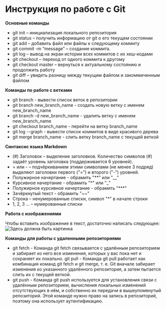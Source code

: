 # Инструкция по работе с Git
**Основные команды**
* git init – инициализация локального репозитория
* git status – получить информацию от git о его текущем состоянии
* git add – добавить файл или файлы к следующему коммиту
* git commit -m “message” – создание коммита.
* git log – вывод на экран истории всех коммитов с их хеш-кодами
* git checkout – переход от одного коммита к другому
* git checkout master – вернуться к актуальному состоянию и продолжить работу
* git diff – увидеть разницу между текущим файлом и закоммиченным файлом

**Команды по работе с ветками**
* git branch - вывести список веток в репозитории
* git branch new_branch_name - создать новую ветку с именем new_branch_name
* git branch -d new_branch_name - удалить ветку с именем new_branch_name
* git checkout branch_name - перейти на ветку branch_name
* git log --graph - вывести список коммитов в виде красивого дерева
* git merge branch_name - слить ветку branch_name с текущей веткой

**Синтаксис языка Markdown**
* (#) Заголовок – выделение заголовков. Количество символов (#) задаёт уровень заголовка (поддерживается 6 уровней).
* = или - – подчёркиванием этими символами (не менее 3 подряд) выделяют заголовки первого ("=") и второго ("-") уровней.
* Полужирное начертание - обрамить "**" или "__"
* Курсивное начертание - обрамить "*" или "_"
* Полужирное курсивное начертание - обрамить "***"
* Зачёркнутый текст - обрамить "~~"
* Строка – ненумерованные списки, символ "*" в начале строки
* 1, 2, 3 … – нумерованные списки

**Работа с изображениями**

Чтобы вставить изображение в текст, достаточно написать следующее:
![Здесь должна быть картинка](картинка.jpg)

**Команды для работы с удаленными репозиториями**
* git fetch - Команда git fetch связывается с удалённым репозиторием и забирает из него все изменения, которых у вас пока нет и сохраняет их локально.
git pull - Команда git pull работает как комбинация команд git fetch и git merge, т. е. Git вначале забирает изменения из указанного удалённого репозитория, а затем пытается слить их с текущей веткой.
* git push - Команда git push используется для установления связи с удалённым репозиторием, вычисления локальных изменений отсутствующих в нём, и собственно их передачи в вышеупомянутый репозиторий. Этой команде нужно право на запись в репозиторий, поэтому она использует аутентификацию.